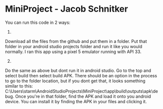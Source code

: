 # MiniProject - Jacob Schnitker


You can run this code in 2 ways:

1. 
Download all the files from the github and put them in a folder. Put that folder in your android studio projects folder and run it like you would normally.
I ran this app using a pixel 5 emulator running with API 33.
   
2. 
Do the same as above but dont run it in android studio. Go to the top and select build then select build APK. There should be an option in the process to go
to the folder location, but if you dont get that, it looks something similar to this: C:\Users\starm\AndroidStudioProjects\MiniProject\app\build\outputs\apk\debug. 
Once you're in that folder, find the APK and load it onto you android device. You can install it by finding the APK in your files and clicking it. 
